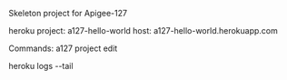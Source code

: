Skeleton project for Apigee-127

heroku 
project: a127-hello-world
host: a127-hello-world.herokuapp.com

Commands: 
a127 project edit
 
 
heroku logs --tail


